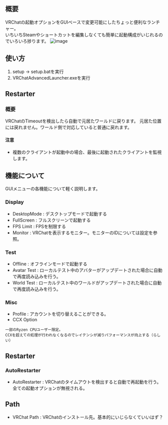 ## 概要
VRChatの起動オプションをGUIベースで変更可能にしたちょっと便利なランチャー。  
いちいちSteamやショートカットを編集しなくても簡単に起動構成がいじれるのでいろいろ捗ります。
![image](https://github.com/user-attachments/assets/920d51eb-3910-4e7a-8f67-fb913ecbeb7e)

## 使い方
1. setup -> setup.batを実行
2. VRChatAdvancedLauncher.exeを実行

## Restarter
### 概要
VRChatのTimeoutを検出したら自動で元居たワールドに戻ります。 
元居た位置には戻れません。ワールド側で対応していると普通に戻れます。  

#### 注意
* 複数のクライアントが起動中の場合、最後に起動されたクライアントを監視します。

## 機能について
GUIメニューの各機能について軽く説明します。
### Display
* DesktopMode : デスクトップモードで起動する
* FullScreen  : フルスクリーンで起動する
* FPS Limit   : FPSを制限する
* Monitor     : VRChatを表示するモニター。モニターのIDについては設定を参照。

### Test
* Offline : オフラインモードで起動する
* Avatar Test : ローカルテスト中のアバターがアップデートされた場合に自動で再度読み込みを行う。
* World Test  : ローカルテスト中のワールドがアップデートされた場合に自動で再度読み込みを行う。

### Misc
* Profile : アカウントを切り替えることができる。
* CCX Option
```
一部のRyzen CPUユーザー限定。  
CCXを超えての処理が行われなくなるのでレイテンシが減りパフォーマンスが向上する（らしい）
```

## Restarter
### AutoRestarter
* AutoRestarter : VRChatのタイムアウトを検出すると自動で再起動を行う。全ての起動オプションが無視される。

## Path
* VRChat Path : VRChatのインストール先。基本的にいじらなくていいはず？
